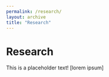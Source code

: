 ```yaml
---
permalink: /research/
layout: archive
title: "Research"
---
```


# Research

This is a placeholder text! [lorem ipsum]